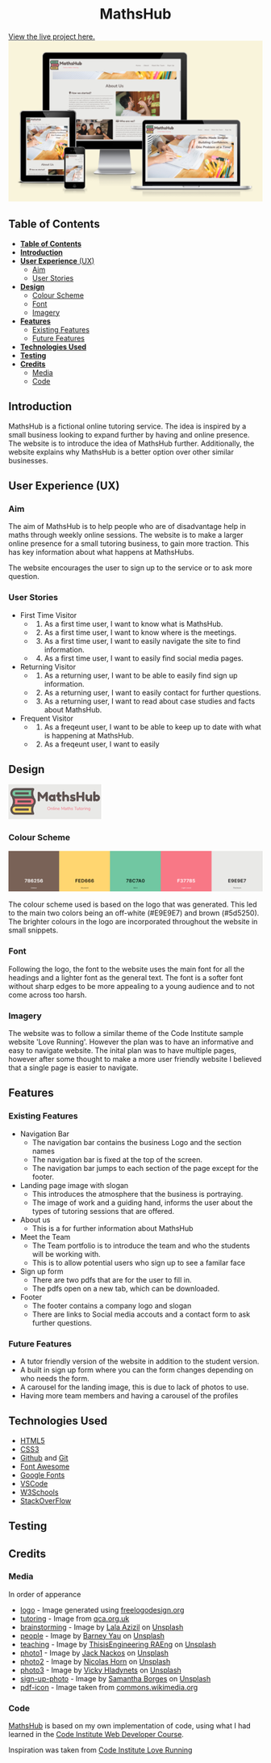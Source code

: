 <h1 align="center">MathsHub</h1>

[View the live project here.](https://hhw1101.github.io/MathsHub/)
![Responsive Design](assets/img/readme/responsive-design.png)

## **Table of Contents**
- [**Table of Contents**](#table-of-contents)
- [**Introduction**](#introduction)
- [**User Experience** (UX)](#user-experience-ux)
  - [Aim](#aim)
  - [User Stories](#user-stories)
- [**Design**](#design)
  - [Colour Scheme](#colour-scheme)
  - [Font](#font)
  - [Imagery](#imagery)
- [**Features**](#features)
  - [Existing Features](#existing-features)
  - [Future Features](#future-features)
- [**Technologies Used**](#technologies-used)
- [**Testing**](#testing)
- [**Credits**](#credits)
  - [Media](#media)
  - [Code](#code)

## **Introduction**

MathsHub is a fictional online tutoring service. The idea is inspired by a small business looking to expand further by having and online presence. The website is to introduce the idea of MathsHub further. Additionally, the website explains why MathsHub is a better option over other similar businesses.

## **User Experience** (UX)
### Aim
The aim of MathsHub is to help people who are of disadvantage help in maths through weekly online sessions. The website is to make a larger online presence for a small tutoring business, to gain more traction. This has key information about what happens at MathsHubs. 

The website encourages the user to sign up to the service or to ask more question.

### User Stories

 - First Time Visitor
    - 1. As a first time user, I want to know what is MathsHub.
    - 2. As a first time user, I want to know where is the meetings.
    - 3. As a first time user, I want to easily navigate the site to find information.
    - 4. As a first time user, I want to easily find social media pages.
  - Returning Visitor
    - 1. As a returning user, I want to be able to easily find sign up information.
    - 2. As a returning user, I want to easily contact for further questions.
    - 3. As a returning user, I want to read about case studies and facts about MathsHub.
  - Frequent Visitor
    - 1. As a freqeunt user, I want to be able to keep up to date with what is happening at MathsHub.
    - 2. As a freqeunt user, I want to easily 

## **Design**

 ![Logo](assets\img\logo.png)
### Colour Scheme  
 ![Palette](assets/img/readme/palette.png)

The colour scheme used is based on the logo that was generated. This led to the main two colors being an off-white (#E9E9E7) and brown (#5d5250). The brighter colours in the logo are incorporated throughout the website in  small snippets.

### Font
Following the logo, the font to the website uses the main font for all the headings and a lighter font as the general text. The font is a softer font without sharp edges to be more appealing to a young audience and to not come across too harsh.

### Imagery 
The website was to follow a similar theme of the Code Institute sample website 'Love Running'. However the plan was to have an informative and easy to navigate website. The inital plan was to have multiple pages, however after some thought to make a more user friendly website I believed that a single page is easier to navigate.

## **Features**
### Existing Features
- Navigation Bar
  - The navigation bar contains the business Logo and the section names
  - The navigation bar is fixed at the top of the screen.
  - The navigation bar jumps to each section of the page except for the footer. 
- Landing page image with slogan
  - This introduces the atmosphere that the business is portraying. 
  - The image of work and a guiding hand, informs the user about the types of tutoring sessions that are offered.
- About us
  - This is a for further information about MathsHub
- Meet the Team
  - The Team portfolio is to introduce the team and who the students will be working with.
  - This is to allow potential users who sign up to see a familar face
- Sign up form
  - There are two pdfs that are for the user to fill in.
  - The pdfs open on a new tab, which can be downloaded.
- Footer
  - The footer contains a company logo and slogan
  - There are links to Social media accouts and a contact form to ask further questions.
### Future Features
- A tutor friendly version of the website in addition to the student version.
- A built in sign up form where you can the form changes depending on who needs the form.
- A carousel for the landing image, this is due to lack of photos to use.
- Having more team members and having a carousel of the profiles

## **Technologies Used**
- [HTML5](https://developer.mozilla.org/en-US/docs/Glossary/HTML5) 
- [CSS3](https://www.w3.org/Style/CSS/Overview.en.html#:~:text=Cascading%20Style%20Sheets%20(CSS)%20is,from%20the%20CSS%20working%20group.)
- [Github](https://github.com/) and [Git](https://git-scm.com/)
- [Font Awesome](https://fontawesome.com/)
- [Google Fonts](https://fonts.google.com/)
- [VSCode](https://code.visualstudio.com/)
- [W3Schools](https://www.w3schools.com/)
- [StackOverFlow](https://stackoverflow.com/)
  
## **Testing**


## **Credits**

### Media
In order of apperance
 - [logo](assets/img/logo.png) - Image generated using [freelogodesign.org](https://freelogodesign.org)
 - [tutoring](assets/img/home/tutoring.jpg) - Image from [qca.org.uk](https://www.qca.org.uk/top-online-tutoring-platforms-uk.html)
 - [brainstorming](assets/img/about/brainstorming.jpg) - Image by [Lala Azizil](https://unsplash.com/@lazizli) on [Unsplash](https://unsplash.com/)
 - [people](assets/img/about/people.jpg) - Image by [Barney Yau](https://unsplash.com/@barneyyau) on [Unsplash](https://unsplash.com/)
 - [teaching](assets/img/about/teaching.jpg) - Image by [ThisisEngineering RAEng](https://unsplash.com/@thisisengineering) on [Unsplash](https://unsplash.com/)
 - [photo1](assets/img/meet-the-team/photo1.jpg) - Image by [Jack Nackos](https://unsplash.com/@jakenackos) on [Unsplash](https://unsplash.com/)
 - [photo2](assets/img/meet-the-team/photo1.jpg) - Image by [Nicolas Horn](https://unsplash.com/@sysengineer) on [Unsplash](https://unsplash.com/)
 -  [photo3](assets/img/meet-the-team/photo1.jpg) - Image by [Vicky Hladynets](https://unsplash.com/@vhladynets) on [Unsplash](https://unsplash.com/)
 -  [sign-up-photo](assets/img/sign-up/sign-up-photo.jpg) - Image by [Samantha Borges](https://unsplash.com/@samich_18) on [Unsplash](https://unsplash.com/)
 -  [pdf-icon](assets/img/sign-up/pdf-icon.png) - Image taken from [commons.wikimedia.org](https://commons.wikimedia.org/)


### Code
[MathsHub](https://github.com/hhw1101/MathsHub) is based on my own implementation of code, using what I had learned in the [Code Institute Web Developer Course](https://codeinstitute.net/).

Inspiration was taken from [Code Institute Love Running](https://github.com/Code-Institute-Org/love-running-2.0)

